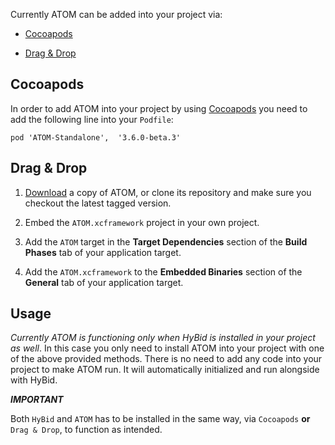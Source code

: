 Currently ATOM can be added into your project via:

-   [Cocoapods](https://github.com/pubnative/ATOM/new/main?readme=1#cocoapods "https://github.com/pubnative/ATOM/new/main?readme=1#cocoapods")
    
-   [Drag & Drop](https://github.com/pubnative/ATOM/new/main?readme=1#drag--drop "https://github.com/pubnative/ATOM/new/main?readme=1#drag--drop")
    

## Cocoapods

In order to add ATOM into your project by using [Cocoapods](https://cocoapods.org/ "https://cocoapods.org/") you need to add the following line into your `Podfile`:

`pod 'ATOM-Standalone',  '3.6.0-beta.3'`

## Drag & Drop

1.  [Download](https://github.com/pubnative/ATOM/releases "https://github.com/pubnative/ATOM/releases") a copy of ATOM, or clone its repository and make sure you checkout the latest tagged version.
    
2.  Embed the `ATOM.xcframework` project in your own project.
    
3.  Add the `ATOM` target in the **Target Dependencies** section of the **Build Phases** tab of your application target.
    
4.  Add the `ATOM.xcframework` to the **Embedded Binaries** section of the **General** tab of your application target.
    

## Usage

_Currently ATOM is functioning only when HyBid is installed in your project as well_. In this case you only need to install ATOM into your project with one of the above provided methods. There is no need to add any code into your project to make ATOM run. It will automatically initialized and run alongside with HyBid.


***IMPORTANT***

Both `HyBid` and `ATOM` has to be installed in the same way, via `Cocoapods` **or** `Drag & Drop`, to function as intended.
